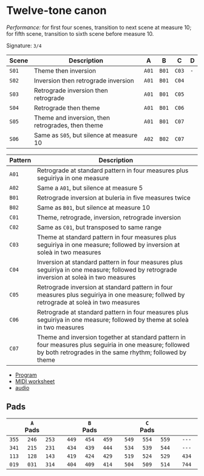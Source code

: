 # Twelve-tone canon

*Performance:* for first four scenes, transition to next scene at measure 10; for fifth scene, transition to sixth scene before measure 10.

Signature: `3/4`

| Scene | Description                                       | A     | B     | C     | D   |
| ----- | ------------------------------------------------- | ----- | ----- | ----- | --- |
| `S01` | Theme then inversion                              | `A01` | `B01` | `C03` | `-` |
| `S02` | Inversion then retrograde inversion               | `A01` | `B01` | `C04` |     |
| `S03` | Retrograde inversion then retrograde              | `A01` | `B01` | `C05` |     |
| `S04` | Retrograde then theme                             | `A01` | `B01` | `C06` |     |
| `S05` | Theme and inversion, then retrogrades, then theme | `A01` | `B01` | `C07` |     |
| `S06` | Same as `S05`, but silence at measure 10          | `A02` | `B02` | `C07` |     |

| Pattern | Description                                                                                                                                                        |
| ------- | ------------------------------------------------------------------------------------------------------------------------------------------------------------------ |
| `A01`   | Retrograde at standard pattern in four measures plus seguiriya in one measure                                                                                      |
| `A02`   | Same a `A01`, but silence at measure 5                                                                                                                             |
| `B01`   | Retrograde inversion at buleria in five measures twice                                                                                                             |
| `B02`   | Same as `B01`, but silence at measure 10                                                                                                                           |
| `C01`   | Theme, retrograde, inversion, retrograde inversion                                                                                                                 |
| `C02`   | Same as `C01`, but transposed to same range                                                                                                                        |
| `C03`   | Theme at standard pattern in four measures plus seguiriya in one measure; followed by inversion at soleà in two measures                                           |
| `C04`   | Inversion at standard pattern in four measures plus seguiriya in one measure; followed by retrograde inversion at soleà in two measures                            |
| `C05`   | Retrograde inversion at standard pattern in four measures plus seguiriya in one measure; follwed by retrograde at soleà in two measures                            |
| `C06`   | Retrograde at standard pattern in four measures plus seguiriya in one measure; followed by theme at soleà in two measures                                          |
| `C07`   | Theme and inversion together at standard pattern in four measures plus seguiria in one measure; followed by both retrogrades in the same rhythm; followed by theme |

- [Program](P05.tar)
- [MIDI worksheet](twelve-tone%20cannon.mid)
- [audio](https://recorder.google.com/907e6e10-9eb9-4be9-b7e8-707febf18ad3)


## Pads

|       | `A` Pads |       |     |       | `B` Pads |       |     |       | `C` Pads |       |     |       | `D` Pads |       |
| :---: | :------: | :---: | :-: | :---: | :------: | :---: | :-: | :---: | :------: | :---: | :-: | :---: | :------: | :---: |
| `355` |  `246`   | `253` |     | `449` |  `454`   | `459` |     | `549` |  `554`   | `559` |     | `---` |  `---`   | `---` |
| `341` |  `215`   | `231` |     | `434` |  `439`   | `444` |     | `534` |  `539`   | `544` |     | `---` |  `---`   | `---` |
| `113` |  `128`   | `143` |     | `419` |  `424`   | `429` |     | `519` |  `524`   | `529` |     | `434` |  `748`   | `---` |
| `019` |  `031`   | `314` |     | `404` |  `409`   | `414` |     | `504` |  `509`   | `514` |     | `744` |  `750`   | `763` |
